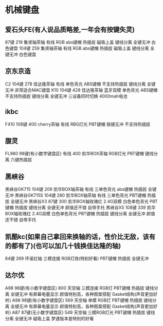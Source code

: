 # 机械键盘

## 爱石头FE(有人说品质略差,一年会有按键失灵)

87键 219  集贤轴茶轴   有线    RGB    abs键帽   热插拔     磁吸上盖   键线分离   全键无冲   白色键盘
104键 259  集贤轴茶轴   有线    RGB   abs键帽     热插拔    磁吸上盖   键线分离   全键无冲   白色键盘

## 京东京造

C2 104键  278 佳达隆茶轴   有线     单色背光   ABS键帽  不支持热插拔    键线分离  全键无冲  非常适合MAC键盘
K10 104键  428 佳达隆茶轴  蓝牙双模  单色背光   ABS键帽  不支持热插拔     键线分离  全键无冲  三设备同时切换 4000mah电池

## ikbc

F410  108键 400 cherry茶轴  有线  RBG灯光  PBT键帽  按键无冲  不支持热插拔

## 腹灵

FL980  98键(有小数字键盘区)  有线 400  凯华BOX茶轴  RGB灯光  PBT键帽   键线分离  六键热插拔

## 黑峡谷

黑峡谷GK715  104键  209   凯华BOX轴茶轴    有线     三单色背光   abs键帽    热插拔   全键无冲
黑峡谷GK715S  104键  280   凯华BOX轴茶轴    有线     三单色背光   PBT键帽    热插拔   全键无冲
黑峡谷X3    87键    300    凯华BOX轴玫瑰红   2.4G双模   白色单色背光   PBT键帽    热插拔   键线分离    全键无冲   颜值还不错 自带手托
黑峡谷X5     108键   339   凯华BOX轴玫瑰红   2.4G双模   白色单色背光   PBT键帽    热插拔   键线分离    全键无冲   颜值还不错 自带手托

## 凯酷kc(如果自己拿回来换轴的话，性价比无敌，该有的都有了)(也可以加几十钱换佳达隆的轴)

84键  269   环诺红轴   三模连接   RGB灯效(特别好看)   PBT键帽   热插拔   全键无冲

## 达尔优

A98  98键(有小数字键盘区)  800  天空轴  三模连接     RGB灯    PBT键帽    热插拔   键线分离  全键无冲   有屏幕电量显示  颜值特别高，各种图案搭配   Gasket结构(声音更加好听)
A98  98键(有小数字键盘区)  569  天空轴  单模     RGB灯    PBT键帽    热插拔   键线分离  全键无冲   有屏幕电量显示  颜值特别高，各种图案搭配   Gasket结构(声音更加好听)
A87  87键(无小数字键盘区)  549   天空轴  三模RGB灯光    PBT键帽   热插拔    键线分离  全键无冲  磁吸上盖   梦遇版本是特别的好看